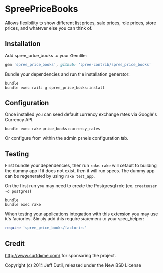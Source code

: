 SpreePriceBooks
===============

Allows flexibility to show different list prices, sale prices, role prices, store prices, and whatever else you can think of.

Installation
------------

Add spree_price_books to your Gemfile:

```ruby
gem 'spree_price_books', github: 'spree-contrib/spree_price_books'
```

Bundle your dependencies and run the installation generator:

```shell
bundle
bundle exec rails g spree_price_books:install
```

Configuration
-------------

Once installed you can seed default currency exchange rates via Google's Currency API.

```shell
bundle exec rake price_books:currency_rates
```

Or configure from within the admin panels configuration tab.

Testing
-------

First bundle your dependencies, then run `rake`. `rake` will default to building the dummy app if it does not exist, then it will run specs. The dummy app can be regenerated by using `rake test_app`.

On the first run you may need to create the Postgresql role (ex. `createuser -d postgres`)

```shell
bundle
bundle exec rake
```

When testing your applications integration with this extension you may use it's factories.
Simply add this require statement to your spec_helper:

```ruby
require 'spree_price_books/factories'
```

Credit
------

http://www.surfdome.com/ for sponsoring the project.

Copyright (c) 2014 Jeff Dutil, released under the New BSD License
